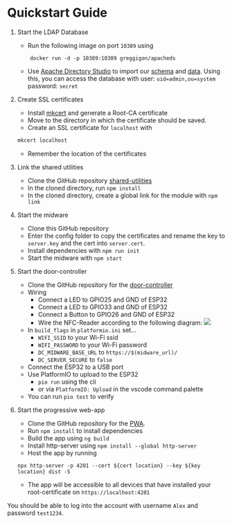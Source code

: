 # Quickstart Guide

1. Start the LDAP Database
    - Run the following image on port `10389` using
    ```
        docker run -d -p 10389:10389 greggigon/apacheds
    ```
    - Use [Apache Directory Studio](https://directory.apache.org/studio/) to import our [schema](./schema.ldif)
      and [data](./data.ldif). Using this, you can access the database with user: `uid=admin,ou=system`
      password: `secret`

2. Create SSL certificates
    - Install [mkcert](https://mkcert.org/) and generate a Root-CA certificate
    - Move to the directory in which the certificate should be saved.
    - Create an SSL certificate for `localhost` with
    ```cmd
    mkcert localhost
    ```
    - Remember the location of the certificates

3. Link the shared utilities
    - Clone the GitHub
      repository [shared-utilities](https://github.com/l-nn-rt/nfc-door-control-system-shared-utilitites.git)
    - In the cloned directory, run `npm install`
    - In the cloned directory, create a global link for the module with `npm link`

4. Start the midware
    - Clone this GitHub repository
    - Enter the config folder to copy the certificates and rename the key to `server.key` and the cert into `server.cert`.
    - Install dependencies with `npm run init`
    - Start the midware with `npm start`

5. Start the door-controller
    - Clone the GitHub repository for
      the [door-controller](https://github.com/davidgru/nfc-door-controll-system-esp32-firmware)
    - Wiring
        - Connect a LED to GPIO25 and GND of ESP32
        - Connect a LED to GPIO33 and GND of ESP32
        - Connect a Button to GPIO26 and GND of ESP32
        - Wire the NFC-Reader according to the following diagram:
          ![](https://github.com/davidgru/nfc-door-control-system-esp32-firmware/blob/main/esp32-rfid-rc522-wiring-diagram.jpg)
    - In `build_flags` in `platformio.ini` set...
        - `WIFI_SSID` to your Wi-Fi ssid
        - `WIFI_PASSWORD` to your Wi-Fi password
        - `DC_MIDWARE_BASE_URL` to `https://$(midware_url)/`
        - `DC_SERVER_SECURE` to `false`
    - Connect the ESP32 to a USB port
    - Use PlatformIO to upload to the ESP32
        - `pio run` using the cli
        - or via `PlatformIO: Upload` in the vscode command palette
    - You can run `pio test` to verify

6. Start the progressive web-app
    - Clone the GitHub repository for the [PWA](https://github.com/ZaTTTel/nfc-door-control-system-pwa/).
    - Run `npm install` to install dependencies
    - Build the app using `ng build`
    - Install http-server using `npm install --global http-server`
    - Host the app by running
    ```
    npx http-server -p 4201 --cert ${cert location} --key ${key location} dist -S
    ```
    - The app will be accessible to all devices that have installed your root-certificate on `https://localhost:4201`

You should be able to log into the account with username `Alex` and password `test1234`.
